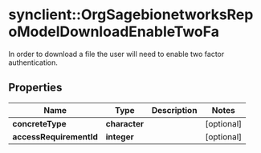 # synclient::OrgSagebionetworksRepoModelDownloadEnableTwoFa

In order to download a file the user will need to enable two factor authentication.

## Properties
Name | Type | Description | Notes
------------ | ------------- | ------------- | -------------
**concreteType** | **character** |  | [optional] 
**accessRequirementId** | **integer** |  | [optional] 


